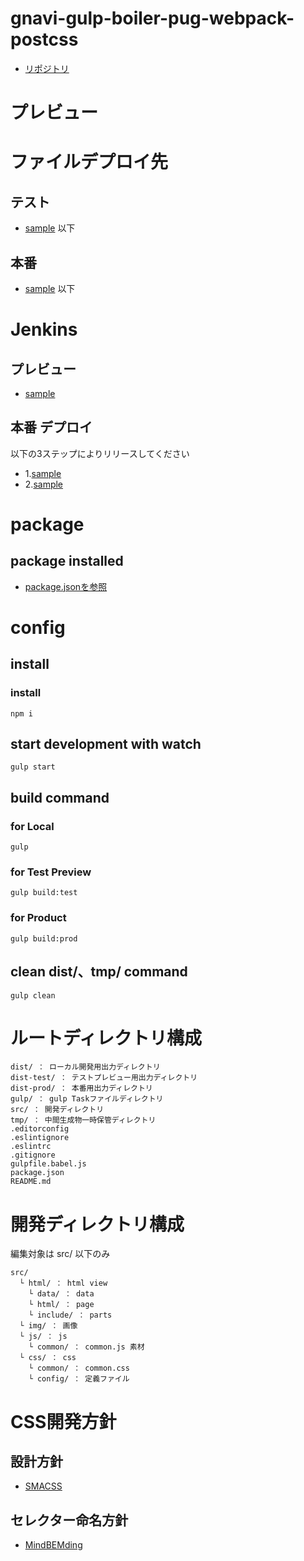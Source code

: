 # gnavi-gulp-boiler-pug-webpack-postcss

- [リポジトリ](https://github.com/gurunavi-creators/gnavi-gulp-boiler-pug-webpack-postcss)

# プレビュー

# ファイルデプロイ先

## テスト

- [sample](sample) 以下

## 本番

- [sample](sample) 以下

# Jenkins

## プレビュー

- [sample](sample)

## 本番 デプロイ

以下の3ステップによりリリースしてください

- 1.[sample](sample)
- 2.[sample](sample)


# package

## package installed

- [package.jsonを参照](https://github.com/gurunavi-creators/gnavi-gulp-boiler-pug-webpack-postcss/blob/develop/package.json)


# config

## install

### install

    npm i

## start development with watch

    gulp start

## build command

### for Local

    gulp

### for Test Preview

    gulp build:test

### for Product

    gulp build:prod

## clean dist/、tmp/ command

    gulp clean


# ルートディレクトリ構成

    dist/ ： ローカル開発用出力ディレクトリ
    dist-test/ ： テストプレビュー用出力ディレクトリ
    dist-prod/ ： 本番用出力ディレクトリ
    gulp/ ： gulp Taskファイルディレクトリ
    src/ ： 開発ディレクトリ
    tmp/ ： 中間生成物一時保管ディレクトリ
    .editorconfig
    .eslintignore
    .eslintrc
    .gitignore
    gulpfile.babel.js
    package.json
    README.md


# 開発ディレクトリ構成

編集対象は src/ 以下のみ

    src/
      └ html/ ： html view
        └ data/ ： data
        └ html/ ： page
        └ include/ ： parts
      └ img/ ： 画像
      └ js/ ： js
        └ common/ ： common.js 素材
      └ css/ ： css
        └ common/ ： common.css
        └ config/ ： 定義ファイル

# CSS開発方針

## 設計方針

- [SMACSS](https://smacss.com/)

## セレクター命名方針

- [MindBEMding](https://csswizardry.com/2013/01/mindbemding-getting-your-head-round-bem-syntax/)

